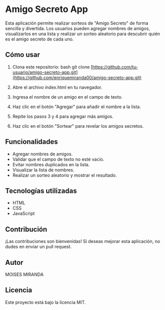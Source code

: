 # Amigo Secreto App

Esta aplicación permite realizar sorteos de "Amigo Secreto" de forma sencilla y divertida. Los usuarios pueden agregar nombres de amigos, visualizarlos en una lista y realizar un sorteo aleatorio para descubrir quién es el amigo secreto de cada uno.

## Cómo usar

1.  Clona este repositorio:
    bash
    git clone [https://github.com/tu-usuario/amigo-secreto-app.git](https://github.com/enriquemiranda00/amigo-secreto-app.git)
    
2.  Abre el archivo index.html en tu navegador.
3.  Ingresa el nombre de un amigo en el campo de texto.
4.  Haz clic en el botón "Agregar" para añadir el nombre a la lista.
5.  Repite los pasos 3 y 4 para agregar más amigos.
6.  Haz clic en el botón "Sortear" para revelar los amigos secretos.

## Funcionalidades

*   Agregar nombres de amigos.
*   Validar que el campo de texto no esté vacío.
*   Evitar nombres duplicados en la lista.
*   Visualizar la lista de nombres.
*   Realizar un sorteo aleatorio y mostrar el resultado.

## Tecnologías utilizadas

*   HTML
*   CSS
*   JavaScript

## Contribución

¡Las contribuciones son bienvenidas! Si deseas mejorar esta aplicación, no dudes en enviar un pull request.

## Autor

MOISES MIRANDA

## Licencia

Este proyecto está bajo la licencia MIT.
